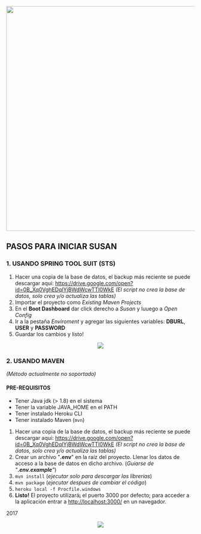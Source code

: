 <div align="center">
  <img src="https://cdn.rawgit.com/saintplay/susan/master/src/main/resources/static/img/susan.svg" width="600">
</div>

## PASOS PARA INICIAR SUSAN ##

### 1. USANDO SPRING TOOL SUIT (STS) ###
1.  Hacer una copia de la base de datos, el backup más reciente se puede descargar aquí: <https://drive.google.com/open?id=0B_Xq0VghEDqIYjBWdWcwTTI0WkE>
*(El script no crea la base de datos, solo crea y/o actualiza las tablas)*
2. Importar el proyecto como *Existing Maven Projects*
3. En el **Boot Dashboard** dar click derecho a *Susan* y luuego a *Open Config*
4. Ir a la pestaña *Enviroment* y agregar las siguientes variables: **DBURL**, **USER** y **PASSWORD**
5. Guardar los cambios y listo!

<div align="center">
  <img src="https://raw.githubusercontent.com/saintplay/susan/master/Documentation/STS%20env.PNG">
</div>

### 2. USANDO MAVEN ###
*(Método actualmente no soportado)*

#### PRE-REQUISITOS ####

- Tener Java jdk (> 1.8) en el sistema
- Tener la variable JAVA_HOME en el PATH
- Tener instalado Heroku CLI
- Tener instalado Maven (`mvn`)

1.  Hacer una copia de la base de datos, el backup más reciente se puede descargar aquí: <https://drive.google.com/open?id=0B_Xq0VghEDqIYjBWdWcwTTI0WkE>
*(El script no crea la base de datos, solo crea y/o actualiza las tablas)*
2. Crear un archivo "**.env**" en la raíz del proyecto. Llenar los datos de acceso a la base de datos en dicho archivo. (*Guiarse de "**.env.example**"*)
3. `mvn install` (*ejecutar solo para descargar las librerias*)
4. `mvn package` (*ejecutar despues de cambiar el código*) 
5. `heroku local -f Procfile.windows`
6. **Listo!** El proyecto utilizará¡ el puerto 3000 por defecto; para acceder a la aplicación entrar a <http://localhost:3000/> en un navegador.

2017

<div align="center">
  <img src="https://cloud.githubusercontent.com/assets/9372893/16879913/501dca4a-4a78-11e6-9783-3600e0b260d8.png">
</div>
